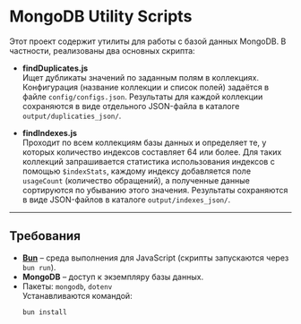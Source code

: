 # MongoDB Utility Scripts

Этот проект содержит утилиты для работы с базой данных MongoDB. В частности, реализованы два основных скрипта:

- **findDuplicates.js**  
  Ищет дубликаты значений по заданным полям в коллекциях. Конфигурация (название коллекции и список полей) задаётся в файле `config/configs.json`. Результаты для каждой коллекции сохраняются в виде отдельного JSON-файла в каталоге `output/duplicaties_json/`.

- **findIndexes.js**  
  Проходит по всем коллекциям базы данных и определяет те, у которых количество индексов составляет 64 или более. Для таких коллекций запрашивается статистика использования индексов с помощью `$indexStats`, каждому индексу добавляется поле `usageCount` (количество обращений), а полученные данные сортируются по убыванию этого значения. Результаты сохраняются в виде JSON-файлов в каталоге `output/indexes_json/`.

---

## Требования

- **[Bun](https://bun.sh)** – среда выполнения для JavaScript (скрипты запускаются через `bun run`).
- **MongoDB** – доступ к экземпляру базы данных.
- Пакеты: `mongodb`, `dotenv`  
  Устанавливаются командой:
  ```bash
  bun install